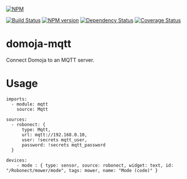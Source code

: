 [//]: # (badges START)
[![NPM](https://nodei.co/npm/domoja.png?downloads=true&downloadRank=true&stars=true)](https://nodei.co/npm/domoja/)

[![Build Status](https://travis-ci.org/bchabrier/domoja.svg?branch=master)](https://travis-ci.org/bchabrier/domoja) [![NPM version](http://img.shields.io/npm/v/domoja.svg)](https://www.npmjs.org/package/domoja) [![Dependency Status](https://david-dm.org/bchabrier/domoja.svg)](https://david-dm.org/bchabrier/domoja) [![Coverage Status](https://coveralls.io/repos/github/bchabrier/domoja/badge.svg?branch=master)](https://coveralls.io/github/bchabrier/domoja?branch=master)


[//]: # (badges END)


[//]: # (moduleName START)
domoja-mqtt
===========
[//]: # (moduleName END)

Connect Domoja to an MQTT server.

# Usage

```
imports:
  - module: mqtt
    source: Mqtt

sources:
  - robonect: {
      type: Mqtt,
      url: mqtt://192.168.0.10,
      user: !secrets mqtt_user,
      password: !secrets mqtt_password
  }

devices:
    - mode : { type: sensor, source: robonect, widget: text, id: "/Robonect/mower/mode", tags: mower, name: "Mode (code)" }

```













